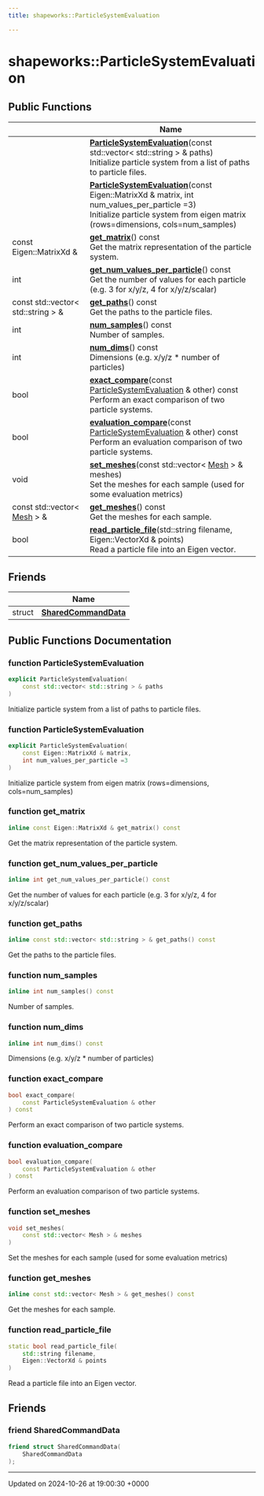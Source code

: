 ```yaml
---
title: shapeworks::ParticleSystemEvaluation

---
```


# shapeworks::ParticleSystemEvaluation





## Public Functions

|                | Name           |
| -------------- | -------------- |
| | **[ParticleSystemEvaluation](../Classes/classshapeworks_1_1ParticleSystemEvaluation.md#function-particlesystemevaluation)**(const std::vector< std::string > & paths)<br>Initialize particle system from a list of paths to particle files.  |
| | **[ParticleSystemEvaluation](../Classes/classshapeworks_1_1ParticleSystemEvaluation.md#function-particlesystemevaluation)**(const Eigen::MatrixXd & matrix, int num_values_per_particle =3)<br>Initialize particle system from eigen matrix (rows=dimensions, cols=num_samples)  |
| const Eigen::MatrixXd & | **[get_matrix](../Classes/classshapeworks_1_1ParticleSystemEvaluation.md#function-get-matrix)**() const<br>Get the matrix representation of the particle system.  |
| int | **[get_num_values_per_particle](../Classes/classshapeworks_1_1ParticleSystemEvaluation.md#function-get-num-values-per-particle)**() const<br>Get the number of values for each particle (e.g. 3 for x/y/z, 4 for x/y/z/scalar)  |
| const std::vector< std::string > & | **[get_paths](../Classes/classshapeworks_1_1ParticleSystemEvaluation.md#function-get-paths)**() const<br>Get the paths to the particle files.  |
| int | **[num_samples](../Classes/classshapeworks_1_1ParticleSystemEvaluation.md#function-num-samples)**() const<br>Number of samples.  |
| int | **[num_dims](../Classes/classshapeworks_1_1ParticleSystemEvaluation.md#function-num-dims)**() const<br>Dimensions (e.g. x/y/z * number of particles)  |
| bool | **[exact_compare](../Classes/classshapeworks_1_1ParticleSystemEvaluation.md#function-exact-compare)**(const [ParticleSystemEvaluation](../Classes/classshapeworks_1_1ParticleSystemEvaluation.md) & other) const<br>Perform an exact comparison of two particle systems.  |
| bool | **[evaluation_compare](../Classes/classshapeworks_1_1ParticleSystemEvaluation.md#function-evaluation-compare)**(const [ParticleSystemEvaluation](../Classes/classshapeworks_1_1ParticleSystemEvaluation.md) & other) const<br>Perform an evaluation comparison of two particle systems.  |
| void | **[set_meshes](../Classes/classshapeworks_1_1ParticleSystemEvaluation.md#function-set-meshes)**(const std::vector< [Mesh](../Classes/classshapeworks_1_1Mesh.md) > & meshes)<br>Set the meshes for each sample (used for some evaluation metrics)  |
| const std::vector< [Mesh](../Classes/classshapeworks_1_1Mesh.md) > & | **[get_meshes](../Classes/classshapeworks_1_1ParticleSystemEvaluation.md#function-get-meshes)**() const<br>Get the meshes for each sample.  |
| bool | **[read_particle_file](../Classes/classshapeworks_1_1ParticleSystemEvaluation.md#function-read-particle-file)**(std::string filename, Eigen::VectorXd & points)<br>Read a particle file into an Eigen vector.  |

## Friends

|                | Name           |
| -------------- | -------------- |
| struct | **[SharedCommandData](../Classes/classshapeworks_1_1ParticleSystemEvaluation.md#friend-sharedcommanddata)**  |

## Public Functions Documentation

### function ParticleSystemEvaluation

```cpp
explicit ParticleSystemEvaluation(
    const std::vector< std::string > & paths
)
```

Initialize particle system from a list of paths to particle files. 

### function ParticleSystemEvaluation

```cpp
explicit ParticleSystemEvaluation(
    const Eigen::MatrixXd & matrix,
    int num_values_per_particle =3
)
```

Initialize particle system from eigen matrix (rows=dimensions, cols=num_samples) 

### function get_matrix

```cpp
inline const Eigen::MatrixXd & get_matrix() const
```

Get the matrix representation of the particle system. 

### function get_num_values_per_particle

```cpp
inline int get_num_values_per_particle() const
```

Get the number of values for each particle (e.g. 3 for x/y/z, 4 for x/y/z/scalar) 

### function get_paths

```cpp
inline const std::vector< std::string > & get_paths() const
```

Get the paths to the particle files. 

### function num_samples

```cpp
inline int num_samples() const
```

Number of samples. 

### function num_dims

```cpp
inline int num_dims() const
```

Dimensions (e.g. x/y/z * number of particles) 

### function exact_compare

```cpp
bool exact_compare(
    const ParticleSystemEvaluation & other
) const
```

Perform an exact comparison of two particle systems. 

### function evaluation_compare

```cpp
bool evaluation_compare(
    const ParticleSystemEvaluation & other
) const
```

Perform an evaluation comparison of two particle systems. 

### function set_meshes

```cpp
void set_meshes(
    const std::vector< Mesh > & meshes
)
```

Set the meshes for each sample (used for some evaluation metrics) 

### function get_meshes

```cpp
inline const std::vector< Mesh > & get_meshes() const
```

Get the meshes for each sample. 

### function read_particle_file

```cpp
static bool read_particle_file(
    std::string filename,
    Eigen::VectorXd & points
)
```

Read a particle file into an Eigen vector. 

## Friends

### friend SharedCommandData

```cpp
friend struct SharedCommandData(
    SharedCommandData 
);
```


-------------------------------

Updated on 2024-10-26 at 19:00:30 +0000